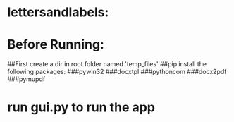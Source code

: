 # lettersandlabels:

# Before Running:
##First create a dir in root folder named 'temp_files'
##pip install the following packages:
  ###pywin32
  ###docxtpl
  ###pythoncom
  ###docx2pdf
  ###pymupdf

# run gui.py to run the app
